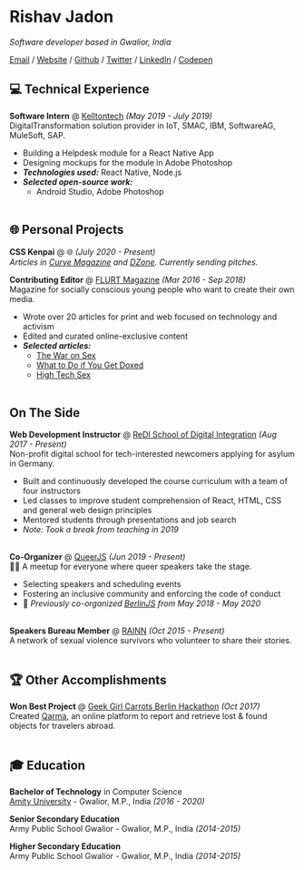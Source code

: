 
# Rishav Jadon

_Software developer based in Gwalior, India_ <br>


[Email](mailto:rishav.jadon.work@gmail.com) / [Website](https://www.csskenpai.com) / [Github](https://www.github.com/rjitsu) / [Twitter](https://www.twitter.com/rovenclasher) / [LinkedIn](https://www.linkedin.com/in/rishav-jadon-584037194/) / [Codepen](https://codepen.io/Rj456)

## 💻 Technical Experience

**Software Intern** @ [Kelltontech](https://twitter.com/Kelltontech) _(May 2019 - July 2019)_ <br>
DigitalTransformation solution provider in IoT, SMAC, IBM,  SoftwareAG, MuleSoft, SAP.
  - Building a Helpdesk module for a React Native App 
  - Designing mockups for the module in Adobe Photoshop
  - **_Technologies used:_** React Native, Node.js
  - **_Selected open-source work:_**
    - Android Studio, Adobe Photoshop
    <br><br>
    
## 🌐 Personal Projects

**CSS Kenpai** @ 🌐 _(July 2020 - Present)_ <br>
_Articles in [Curve Magazine](https://www.curvemag.com/us-home/beyond-the-binary-how-software-engineer-sara-vieira-founded-a-global-community-of-queer-coders/) and [DZone](https://dzone.com/users/4255812/carolstran.html). Currently sending pitches._

**Contributing Editor** @ [FLURT Magazine](https://www.facebook.com/flurtmagazine) _(Mar 2016 - Sep 2018)_ <br>
Magazine for socially conscious young people who want to create their own media.
  - Wrote over 20 articles for print and web focused on technology and activism
  - Edited and curated online-exclusive content
  - **_Selected articles:_**
    - [The War on Sex](https://workwithcarolyn.com/words/war-on-sex)
    - [What to Do if You Get Doxed](https://workwithcarolyn.com/words/what-to-do-if-you-get-doxed)
    - [High Tech Sex](https://workwithcarolyn.com/words/high-tech-sex)
    <br><br>


##  On The Side

**Web Development Instructor** @ [ReDI School of Digital Integration](https://www.redi-school.org/) _(Aug 2017 - Present)_<br>
Non-profit digital school for tech-interested newcomers applying for asylum in Germany.
  - Built and continuously developed the course curriculum with a team of four instructors
  - Led classes to improve student comprehension of React, HTML, CSS and general web design principles
  - Mentored students through presentations and job search
  - _Note: Took a break from teaching in 2019_
  <br><br>

**Co-Organizer** @ [QueerJS](https://queerjs.com/) _(Jun 2019 - Present)_<br>
🏳️‍🌈 A meetup for everyone where queer speakers take the stage.
  - Selecting speakers and scheduling events
  - Fostering an inclusive community and enforcing the code of conduct
  - 🐻 _Previously co-organized [BerlinJS](https://berlinjs.org/) from May 2018 - May 2020_
  <br><br>

**Speakers Bureau Member** @ [RAINN](https://www.rainn.org/speakers-bureau) _(Oct 2015 - Present)_<br>
A network of sexual violence survivors who volunteer to share their stories.
<br><br>
  
## 🏆 Other Accomplishments

**Won Best Project** @ [Geek Girl Carrots Berlin Hackathon](http://www.hacklikeagirl.co/) _(Oct 2017)_<br>
Created [Qarma](https://github.com/lcorr8/qarma), an online platform to report and retrieve lost & found objects for travelers abroad.
<br><br>

## 🎓 Education

**Bachelor of Technology** in Computer Science<br>
[Amity University](https://www.beloit.edu/search/?q=carolyn+stransky&x=0&y=0&as_sitesearch=https%3A%2F%2Fwww.beloit.edu%2F) - Gwalior, M.P., India _(2016 - 2020)_

**Senior Secondary Education** <br>
Army Public School Gwalior - Gwalior, M.P., India _(2014-2015)_

**Higher Secondary Education** <br>
Army Public School Gwalior - Gwalior, M.P., India _(2014-2015)_

